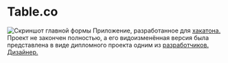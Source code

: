 # Table.co
![Скриншот главной формы](https://pp.userapi.com/c850336/v850336427/d3c49/_G6Yu3njcGk.jpg)
Приложение, разработанное для [хакатона.](https://vk.com/@itpark32-hakaton-i-robokon)<br>
Проект не закончен полностью, а его видоизменённая версия была представлена в виде дипломного проекта одним из [разработчиков.](https://github.com/ded-maksim)
<br>[Дизайнер.](https://vk.com/id78496739)

